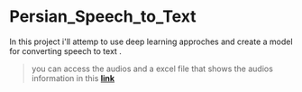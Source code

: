 # Persian_Speech_to_Text
In this project i'll attemp to use deep learning approches and create a model for converting speech to text .
> you can access the audios and a excel file that shows the audios information in this [**link**]([https://drive.google.com/file/d/19QKm7Zi6Kyoc6HxJ_v5VmnpDRo9vESVO/view?usp=sharing,https://docs.google.com/spreadsheets/d/1y6LuSdP8p_6CGB3y4hCP8o4B2Qtnnc0Z/edit?usp=sharing&ouid=111313056663293402882&rtpof=true&sd=true](https://drive.google.com/drive/folders/1HKDHlZ9kGkIINpYz_YgX4snDRYB8lSZd?usp=sharing)https://drive.google.com/drive/folders/1HKDHlZ9kGkIINpYz_YgX4snDRYB8lSZd?usp=sharing)
